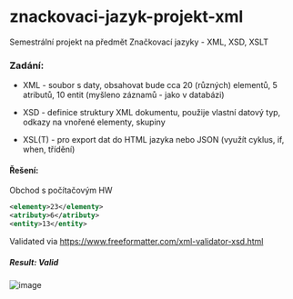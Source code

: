 # znackovaci-jazyk-projekt-xml 
Semestrální projekt na předmět Značkovací jazyky - XML, XSD, XSLT

### Zadání:

- XML - soubor s daty, obsahovat bude cca 20 (různých) elementů, 5 atributů, 10 entit (myšleno záznamů - jako v databázi)

- XSD - definice struktury XML dokumentu, použije vlastní datový typ, odkazy na vnořené elementy, skupiny

- XSL(T) - pro export dat do HTML jazyka nebo JSON (využít cyklus, if, when, třídění)

#### Řešení:

Obchod s počítačovým HW

```xml
<elementy>23</elementy>
<atributy>6</atributy>
<entity>13</entity>
```

Validated via https://www.freeformatter.com/xml-validator-xsd.html
##### Result: Valid
![image](https://user-images.githubusercontent.com/50567835/163039029-93bff59c-ae64-4537-80dd-491f7688a1bd.png)
